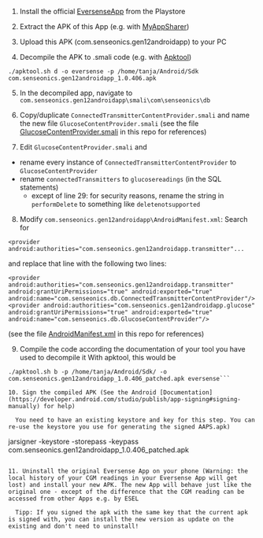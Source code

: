 1. Install the official [EversenseApp](https://play.google.com/store/apps/details?id=com.senseonics.gen12androidapp) from the Playstore

2. Extract the APK of this App (e.g. with [MyAppSharer](https://play.google.com/store/apps/details?id=com.yschi.MyAppSharer))

3. Upload this APK (com.senseonics.gen12androidapp) to your PC

4. Decompile the APK to .smali code (e.g. with [Apktool](https://ibotpeaches.github.io/Apktool/install))
```
./apktool.sh d -o eversense -p /home/tanja/Android/Sdk com.senseonics.gen12androidapp_1.0.406.apk
```

5. In the decompiled app, navigate to `com.senseonics.gen12androidapp\smali\com\senseonics\db`

6. Copy/duplicate `ConnectedTransmitterContentProvider.smali` and name the new file `GlucoseContentProvider.smali` (see the file [GlucoseContentProvider.smali](https://github.com/BernhardRo/Esel/blob/Eversense_mod/mod/GlucoseContentProvider.smali) in this repo for references)

7. Edit `GlucoseContentProvider.smali` and
  * rename every instance of `ConnectedTransmitterContentProvider` to `GlucoseContentProvider`
  * rename `connectedTransmitters` to `glucosereadings` (in the SQL statements)
    - except of line 29: for security reasons, rename the string in `performDelete` to something like `deletenotsupported`

8. Modify `com.senseonics.gen12androidapp\AndroidManifest.xml`: Search for
```
<provider android:authorities="com.senseonics.gen12androidapp.transmitter"...
```
and replace that line with the following two lines:
```
<provider android:authorities="com.senseonics.gen12androidapp.transmitter" android:grantUriPermissions="true" android:exported="true" android:name="com.senseonics.db.ConnectedTransmitterContentProvider"/>
<provider android:authorities="com.senseonics.gen12androidapp.glucose" android:grantUriPermissions="true" android:exported="true" android:name="com.senseonics.db.GlucoseContentProvider"/>
```
(see the file [AndroidManifest.xml](https://github.com/BernhardRo/Esel/blob/Eversense_mod/mod/AndroidManifest.xml) in this repo for references)

9. Compile the code according the documentation of your tool you have used to decompile it
With apktool, this would be
```
./apktool.sh b -p /home/tanja/Android/Sdk/ -o com.senseonics.gen12androidapp_1.0.406_patched.apk eversense```

10. Sign the compiled APK (See the Android [Documentation](https://developer.android.com/studio/publish/app-signing#signing-manually) for help)

  You need to have an existing keystore and key for this step. You can re-use the keystore you use for generating the signed AAPS.apk)
```
jarsigner -keystore <keystore> -storepass <passwordKeystore> -keypass <passwordKey> com.senseonics.gen12androidapp_1.0.406_patched.apk <keyName>
```

11. Uninstall the original Eversense App on your phone (Warning: the local history of your CGM readings in your Eversense App will get lost) and install your new APK. The new App will behave just like the original one - except of the difference that the CGM reading can be accessed from other Apps e.g. by ESEL

  Tipp: If you signed the apk with the same key that the current apk is signed with, you can install the new version as update on the existing and don't need to uninstall! 
